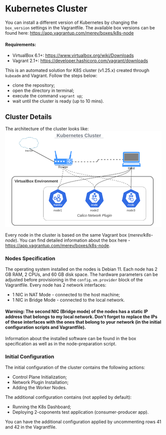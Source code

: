# Kubernetes Cluster
You can install a different version of Kubernetes by changing the `box_version` settings in the Vagrantfile. The available box versions can be found here:
https://app.vagrantup.com/merev/boxes/k8s-node
#### Requirements:

 - VirtualBox 6.1+:  https://www.virtualbox.org/wiki/Downloads 
 - Vagrant 2.1+:  https://developer.hashicorp.com/vagrant/downloads

This is an automated solution for K8S cluster (v1.25.x) created through `kubeadm` and Vagrant. Follow the steps below:
 - clone the repository; 
 - open the directory in terminal;
 - execute the command `vagrant up`;
 - wait until the cluster is ready (up to 10 mins).

## Cluster Details
The architecture of the cluster looks like:
![general setup](cluster-architecture.png)

Every node in the cluster is based on the same Vagrant box (*merev/k8s-node*). You can find detailed information about the box here - https://app.vagrantup.com/merev/boxes/k8s-node.
### Nodes Specification
The operating system installed on the nodes is Debian 11. Each node has 2 GB RAM, 2 CPUs, and 60 GB disk space. The hardware parameters can be adjusted before provisioning in the `config.vm.provider` block of the Vagrantfile. Every node has 2 network interfaces:
 - 1 NIC in NAT Mode - connected to the host machine;
 - 1 NIC in Bridge Mode - connected to the local network.

#### Warning: The second NIC (Bridge mode) of the nodes has a static IP address that belongs to my local network. Don't forget to replace the IPs of these interfaces with the ones that belong to your network (in the initial configuration scripts and Vagrantfile).
Information about the installed software can be found in the box specification as well as in the node-preparation script.

### Initial Configuration
The initial configuration of the cluster contains the following actions:
 - Control Plane Initialization;
 - Network Plugin Installation; 
 - Adding the Worker Nodes.

The additional configuration contains (not applied by default):
 - Running the K8s Dashboard;
 - Deploying 2-coponents test application (consumer-producer app).

You can have the additional configuration applied by uncommenting rows 41 and 42 in the Vagrantfile.
